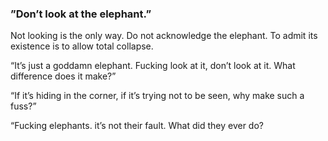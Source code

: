 ### ”Don’t look at the elephant.”

Not looking is the only way. Do not acknowledge the elephant. To admit its existence is to allow total collapse.

“It’s just a goddamn elephant. Fucking look at it, don’t look at it. What difference does it make?”

“If it’s hiding in the corner, if it’s trying not to be seen, why make such a fuss?”

“Fucking elephants. it’s not their fault. What did they ever do?
